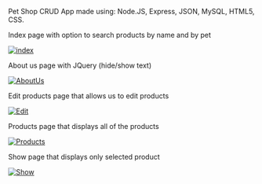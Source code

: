 Pet Shop CRUD App made using:
Node.JS, 
Express, 
JSON, 
MySQL, 
HTML5, 
CSS.
</br>

Index page with option to search products by name and by pet

<a href="https://ibb.co/Ms6DsY9"><img src="https://i.ibb.co/G0Tv0KF/index.png" alt="index" border="0"></a></br>

About us page with JQuery (hide/show text)

<a href="https://ibb.co/dDjFJVN"><img src="https://i.ibb.co/hVLb14G/AboutUs.png" alt="AboutUs" border="0"></a></br>

Edit products page that allows us to edit products

<a href="https://ibb.co/47T5Ww6"><img src="https://i.ibb.co/pxz926t/Edit.png" alt="Edit" border="0"></a></br>

Products page that displays all of the products</br>

<a href="https://ibb.co/jyfGrqZ"><img src="https://i.ibb.co/zXxb4CH/Products.png" alt="Products" border="0"></a></br>

Show page that displays only selected product</br>

<a href="https://ibb.co/PDYyFgF"><img src="https://i.ibb.co/cYv9kQk/Show.png" alt="Show" border="0"></a>
